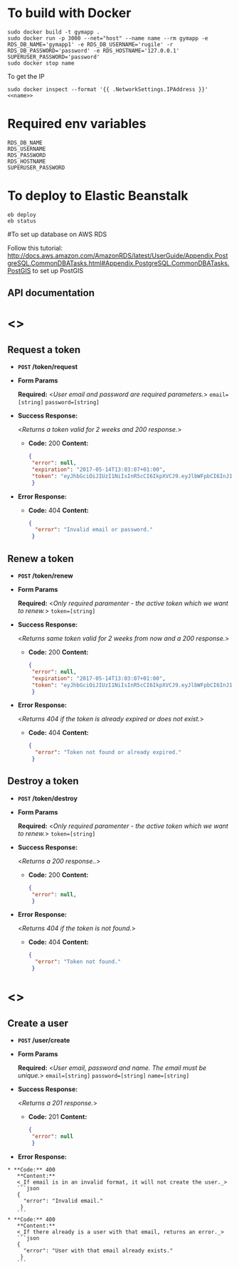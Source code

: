 # To build with Docker
    sudo docker build -t gymapp .
    sudo docker run -p 3000 --net="host" --name name --rm gymapp -e RDS_DB_NAME='gymapp1' -e RDS_DB_USERNAME='rugile' -r RDS_DB_PASSWORD='password' -e RDS_HOSTNAME='127.0.0.1' SUPERUSER_PASSWORD='password'
    sudo docker stop name

To get the IP

    sudo docker inspect --format '{{ .NetworkSettings.IPAddress }}' <<name>>

# Required env variables
    RDS_DB_NAME
    RDS_USERNAME
    RDS_PASSWORD
    RDS_HOSTNAME
    SUPERUSER_PASSWORD

# To deploy to Elastic Beanstalk
    eb deploy
    eb status

#To set up database on AWS RDS

Follow this tutorial: http://docs.aws.amazon.com/AmazonRDS/latest/UserGuide/Appendix.PostgreSQL.CommonDBATasks.html#Appendix.PostgreSQL.CommonDBATasks.PostGIS
to set up PostGIS

## API documentation
# <<Tokens>>
   **Request a token**
   ----

   * **`POST` /token/request**
   * **Form Params**

     **Required:**
     <_User email and password are required parameters._>
      `email=[string]`
      `password=[string]`

   * **Success Response:**

     <_Returns a token valid for 2 weeks and 200 response._>

     * **Code:** 200
       **Content:**
       ```json
       {
        "error": null,
        "expiration": "2017-05-14T13:03:07+01:00",
        "token": "eyJhbGciOiJIUzI1NiIsInR5cCI6IkpXVCJ9.eyJlbWFpbCI6InJ1Z2lsZW5hQGdtYWlsLmNvbSIsImV4cCI6IjIwMTctMDUtMTRUMTM6MDM6MDcrMDE6MDAifQ.utL_J900CAIif_FM7UcJiJomRZm_R5VSG8hj6aNfgOA"
        }
       ```

   * **Error Response:**

     * **Code:** 404
       **Content:**
       ```json
       {
         "error": "Invalid email or password."
        }
       ```

   **Renew a token**
   ----

   * **`POST` /token/renew**
   * **Form Params**

     **Required:**
     <_Only required paramenter - the active token which we want to renew._>
      `token=[string]`

   * **Success Response:**

     <_Returns same token valid for 2 weeks from now and a 200 response._>

     * **Code:** 200
       **Content:**
       ```json
       {
        "error": null,
        "expiration": "2017-05-14T13:03:07+01:00",
        "token": "eyJhbGciOiJIUzI1NiIsInR5cCI6IkpXVCJ9.eyJlbWFpbCI6InJ1Z2lsZW5hQGdtYWlsLmNvbSIsImV4cCI6IjIwMTctMDUtMTRUMTM6MDM6MDcrMDE6MDAifQ.utL_J900CAIif_FM7UcJiJomRZm_R5VSG8hj6aNfgOA"
        }
       ```

   * **Error Response:**

     <_Returns 404 if the token is already expired or does not exist._>

     * **Code:** 404
       **Content:**
       ```json
       {
         "error": "Token not found or already expired."
        }
       ```

   **Destroy a token**
   ----

   * **`POST` /token/destroy**
   * **Form Params**

     **Required:**
     <_Only required paramenter - the active token which we want to renew._>
      `token=[string]`

   * **Success Response:**

     <_Returns a 200 response.._>

     * **Code:** 200
       **Content:**
       ```json
       {
        "error": null,
        }
       ```

   * **Error Response:**

     <_Returns 404 if the token is not found._>

     * **Code:** 404
       **Content:**
       ```json
       {
         "error": "Token not found."
        }
       ```

# <<Users>>
   **Create a user**
   ----

   * **`POST` /user/create**
   * **Form Params**

     **Required:**
     <_User email, password and name. The email must be unique._>
      `email=[string]`
      `password=[string]`
      `name=[string]`

   * **Success Response:**

     <_Returns a 201 response._>

     * **Code:** 201
       **Content:**
       ```json
       {
        "error": null
        }
       ```

   * **Error Response:**

    * **Code:** 400
       **Content:**
       <_If email is in an invalid format, it will not create the user._>
       ```json
       {
         "error": "Invalid email."
        }
       ```
    * **Code:** 400
       **Content:**
       <_If there already is a user with that email, returns an error._>
       ```json
       {
         "error": "User with that email already exists."
        }
       ```
